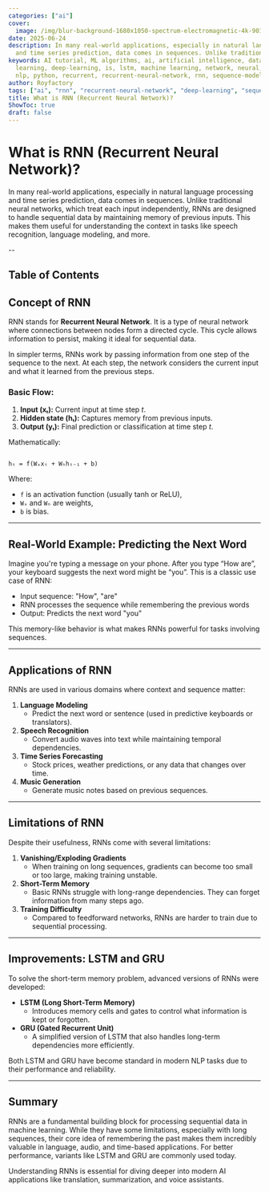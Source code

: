 ```yaml
---
categories: ["ai"]
cover:
  image: /img/blur-background-1680x1050-spectrum-electromagnetic-4k-901-1.jpg
date: 2025-06-24
description: In many real-world applications, especially in natural language processing
  and time series prediction, data comes in sequences. Unlike traditional neural net...
keywords: AI tutorial, ML algorithms, ai, artificial intelligence, data science, deep
  learning, deep-learning, is, lstm, machine learning, network, neural, neural networks,
  nlp, python, recurrent, recurrent-neural-network, rnn, sequence-modeling, what
author: Royfactory
tags: ["ai", "rnn", "recurrent-neural-network", "deep-learning", "sequence-modeling", "lstm", "nlp"]
title: What is RNN (Recurrent Neural Network)?
ShowToc: true
draft: false
---
```


# What is RNN (Recurrent Neural Network)?
In many real-world applications, especially in natural language processing and time series prediction, data comes in sequences. Unlike traditional neural networks, which treat each input independently, RNNs are designed to handle sequential data by maintaining memory of previous inputs. This makes them useful for understanding the context in tasks like speech recognition, language modeling, and more.

--
## Table of Contents

## Concept of RNN

RNN stands for **Recurrent Neural Network**. It is a type of neural network where connections between nodes form a directed cycle. This cycle allows information to persist, making it ideal for sequential data.

In simpler terms, RNNs work by passing information from one step of the sequence to the next. At each step, the network considers the current input and what it learned from the previous steps.

### Basic Flow:
1. **Input (xₜ):** Current input at time step *t*.
2. **Hidden state (hₜ):** Captures memory from previous inputs.
3. **Output (yₜ):** Final prediction or classification at time step *t*.

Mathematically:
```

hₜ = f(Wₓxₜ + Wₕhₜ₋₁ + b)

```
Where:
- `f` is an activation function (usually tanh or ReLU),
- `Wₓ` and `Wₕ` are weights,
- `b` is bias.

---

## Real-World Example: Predicting the Next Word

Imagine you're typing a message on your phone. After you type “How are”, your keyboard suggests the next word might be “you”. This is a classic use case of RNN:

- Input sequence: "How", "are"
- RNN processes the sequence while remembering the previous words
- Output: Predicts the next word "you"

This memory-like behavior is what makes RNNs powerful for tasks involving sequences.

---

## Applications of RNN

RNNs are used in various domains where context and sequence matter:

1. **Language Modeling**
   - Predict the next word or sentence (used in predictive keyboards or translators).
2. **Speech Recognition**
   - Convert audio waves into text while maintaining temporal dependencies.
3. **Time Series Forecasting**
   - Stock prices, weather predictions, or any data that changes over time.
4. **Music Generation**
   - Generate music notes based on previous sequences.

---

## Limitations of RNN

Despite their usefulness, RNNs come with several limitations:

1. **Vanishing/Exploding Gradients**
   - When training on long sequences, gradients can become too small or too large, making training unstable.
2. **Short-Term Memory**
   - Basic RNNs struggle with long-range dependencies. They can forget information from many steps ago.
3. **Training Difficulty**
   - Compared to feedforward networks, RNNs are harder to train due to sequential processing.

---

## Improvements: LSTM and GRU

To solve the short-term memory problem, advanced versions of RNNs were developed:

- **LSTM (Long Short-Term Memory)**
  - Introduces memory cells and gates to control what information is kept or forgotten.
- **GRU (Gated Recurrent Unit)**
  - A simplified version of LSTM that also handles long-term dependencies more efficiently.

Both LSTM and GRU have become standard in modern NLP tasks due to their performance and reliability.

---

## Summary

RNNs are a fundamental building block for processing sequential data in machine learning. While they have some limitations, especially with long sequences, their core idea of remembering the past makes them incredibly valuable in language, audio, and time-based applications. For better performance, variants like LSTM and GRU are commonly used today.

Understanding RNNs is essential for diving deeper into modern AI applications like translation, summarization, and voice assistants.
